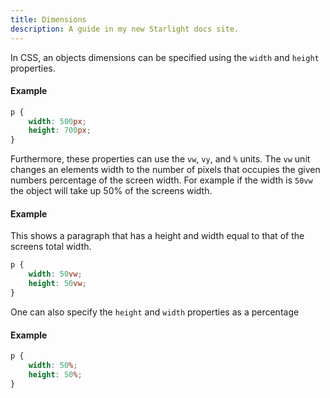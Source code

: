 ```yaml
---
title: Dimensions
description: A guide in my new Starlight docs site.
---
```

In CSS, an objects dimensions can be specified using the `width` and `height` properties.

#### Example
```css
p {
    width: 500px;
    height: 700px;
}
```

Furthermore, these properties can use the `vw`, `vy`, and `%` units.
The `vw` unit changes an elements width to the number of pixels that occupies the given numbers percentage of the screen width. For example if the width is `50vw` the object will take up 50% of the screens width.

#### Example
This shows a paragraph that has a height and width equal to that of the screens total width.
```css
p {
    width: 50vw;
    height: 50vw;
}
```

One can also specify the `height` and `width` properties as a percentage

#### Example
```css
p {
    width: 50%;
    height: 50%;
}
```